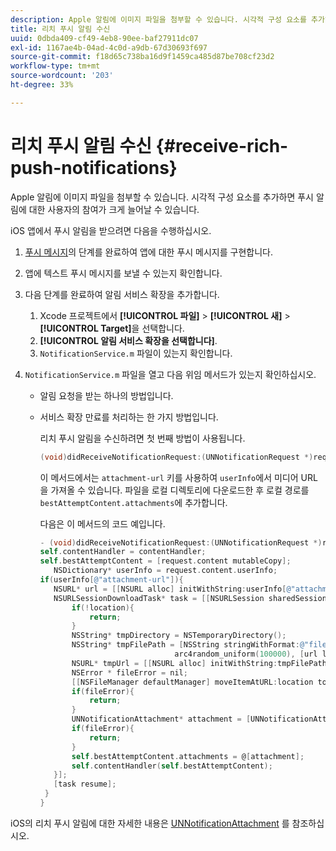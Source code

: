 ```yaml
---
description: Apple 알림에 이미지 파일을 첨부할 수 있습니다. 시각적 구성 요소를 추가하면 푸시 알림에 대한 사용자의 참여가 크게 늘어날 수 있습니다.
title: 리치 푸시 알림 수신
uuid: 0dbda409-cf49-4eb8-90ee-baf27911dc07
exl-id: 1167ae4b-04ad-4c0d-a9db-67d30693f697
source-git-commit: f18d65c738ba16d9f1459ca485d87be708cf23d2
workflow-type: tm+mt
source-wordcount: '203'
ht-degree: 33%

---
```


# 리치 푸시 알림 수신 {#receive-rich-push-notifications}

Apple 알림에 이미지 파일을 첨부할 수 있습니다. 시각적 구성 요소를 추가하면 푸시 알림에 대한 사용자의 참여가 크게 늘어날 수 있습니다.

iOS 앱에서 푸시 알림을 받으려면 다음을 수행하십시오.

1. [푸시 메시지](/help/ios/messaging-main/push-messaging/push-messaging.md)의 단계를 완료하여 앱에 대한 푸시 메시지를 구현합니다.
1. 앱에 텍스트 푸시 메시지를 보낼 수 있는지 확인합니다.
1. 다음 단계를 완료하여 알림 서비스 확장을 추가합니다.

   1. Xcode 프로젝트에서 **[!UICONTROL 파일]** > **[!UICONTROL 새]** > **[!UICONTROL Target]**&#x200B;을 선택합니다.
   1. **[!UICONTROL 알림 서비스 확장을 선택합니다]**.
   1. `NotificationService.m` 파일이 있는지 확인합니다.

1. `NotificationService.m` 파일을 열고 다음 위임 메서드가 있는지 확인하십시오.

   * 알림 요청을 받는 하나의 방법입니다.
   * 서비스 확장 만료를 처리하는 한 가지 방법입니다.

      리치 푸시 알림을 수신하려면 첫 번째 방법이 사용됩니다.

      ```objective-c
      (void)didReceiveNotificationRequest:(UNNotificationRequest *)request withContentHandler:(void (^)(UNNotificationContent *contentToDeliver))contentHandler;
      ```

      이 메서드에서는 `attachment-url` 키를 사용하여 `userInfo`에서 미디어 URL을 가져올 수 있습니다. 파일을 로컬 디렉토리에 다운로드한 후 로컬 경로를 `bestAttemptContent.attachments`에 추가합니다.

      다음은 이 메서드의 코드 예입니다.

      ```objective-c
      - (void)didReceiveNotificationRequest:(UNNotificationRequest *)request withContentHandler:(void (^)(UNNotificationContent * _Nonnull))contentHandler {
      self.contentHandler = contentHandler;
      self.bestAttemptContent = [request.content mutableCopy];
         NSDictionary* userInfo = request.content.userInfo;
      if(userInfo[@"attachment-url"]){
         NSURL* url = [[NSURL alloc] initWithString:userInfo[@"attachment-url"]];
         NSURLSessionDownloadTask* task = [[NSURLSession sharedSession] downloadTaskWithURL:url completionHandler:^(NSURL * _Nullable location, NSURLResponse * _Nullable response, NSError * _Nullable error) {
             if(!location){
                 return;
             }
             NSString* tmpDirectory = NSTemporaryDirectory();
             NSString* tmpFilePath = [NSString stringWithFormat:@"file://%@%d%d%@", tmpDirectory, arc4random_uniform(100000),
                                    arc4random_uniform(100000), [url lastPathComponent]];
             NSURL* tmpUrl = [[NSURL alloc] initWithString:tmpFilePath];
             NSError * fileError = nil;
             [[NSFileManager defaultManager] moveItemAtURL:location toURL:tmpUrl error:&amp;fileError];
             if(fileError){
                 return;
             }
             UNNotificationAttachment* attachment = [UNNotificationAttachment attachmentWithIdentifier:@"video" URL:tmpUrl options:nil error:&amp;fileError];
             if(fileError){
                 return;
             }
             self.bestAttemptContent.attachments = @[attachment];
             self.contentHandler(self.bestAttemptContent);
         }];
         [task resume];
       }
      }
      ```


iOS의 리치 푸시 알림에 대한 자세한 내용은 [UNNotificationAttachment](https://developer.apple.com/documentation/usernotifications/unnotificationattachment) 를 참조하십시오.
